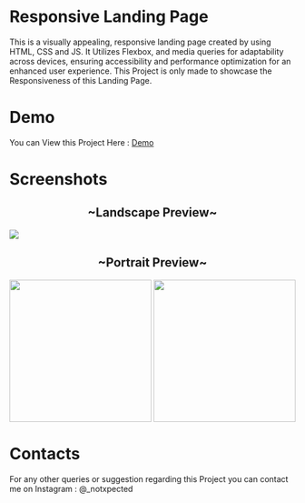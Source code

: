 # Responsive Landing Page
This is a visually appealing, responsive landing page created by using HTML, CSS and JS. It Utilizes Flexbox, and media queries for adaptability across devices, ensuring accessibility and performance optimization for an enhanced user experience. This Project is only made to showcase the Responsiveness of this Landing Page.

# Demo
You can View this Project Here : <a href="">Demo</a>

# Screenshots
<h2 align="center" >~Landscape Preview~</h2>

<img src="https://github.com/user-attachments/assets/b3d10b68-cba0-451d-99b1-f95420f26343">

<h2 align="center" >~Portrait Preview~</h2>
<img src="https://github.com/user-attachments/assets/5fd73160-eddc-414b-b0aa-6f35bd4456c4" width="250px">
<img src="https://github.com/user-attachments/assets/c38b03d1-ad23-47c7-87ca-30e68554884e"  align="right" width="250px">

# Contacts
For any other queries or suggestion regarding this Project you can contact me on Instagram : @_notxpected
